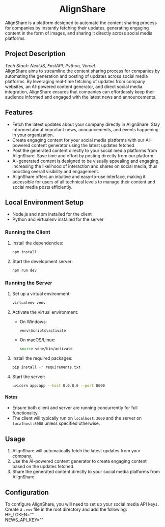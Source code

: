 
<div align="center">
<h1> AlignShare </h1>
  </div>
<p >
    AlignShare is a platform designed to automate the content sharing process for companies by instantly fetching their updates, generating engaging content in the form of images, and sharing it directly across social media platforms.
</p>


## Project Description

*Tech Stack: NextJS, FastAPI, Python, Vercel*  
AlignShare aims to streamline the content sharing process for companies by automating the generation and posting of updates across social media platforms. By leveraging real-time fetching of updates from company websites, an AI-powered content generator, and direct social media integration, AlignShare ensures that companies can effortlessly keep their audience informed and engaged with the latest news and announcements.

## Features

- Fetch the latest updates about your company directly in AlignShare. Stay informed about important news, announcements, and events happening in your organization.
- Create engaging content for your social media platforms with our AI-powered content generator using the latest updates fetched.
- Post the generated content directly to your social media platforms from AlignShare. Save time and effort by posting directly from our platform.
- AI-generated content is designed to be visually appealing and engaging, increasing the likelihood of interaction and shares on social media, thus boosting overall visibility and engagement.
- AlignShare offers an intuitive and easy-to-use interface, making it accessible for users of all technical levels to manage their content and social media posts efficiently.

## Local Environment Setup
- Node.js and npm installed for the client
- Python and virtualenv installed for the server

### Running the Client

1. Install the dependencies:
   ```bash
   npm install
   ```

2. Start the development server:
   ```bash
   npm run dev
   ```

### Running the Server

1. Set up a virtual environment:
   ```bash
   virtualenv venv
   ```

2. Activate the virtual environment:
   - On Windows:
     ```bash
     venv\Scripts\activate
     ```
   - On macOS/Linux:
     ```bash
     source venv/bin/activate
     ```

3. Install the required packages:
   ```bash
   pip install -r requirements.txt
   ```

4. Start the server:
   ```bash
   uvicorn app:app --host 0.0.0.0 --port 8000
   ```

#### Notes
- Ensure both client and server are running concurrently for full functionality.
- The client will typically run on `localhost:3000` and the server on `localhost:8000` unless specified otherwise.

## Usage

1. AlignShare will automatically fetch the latest updates from your company.
2. Use the AI-powered content generator to create engaging content based on the updates fetched.
3. Share the generated content directly to your social media platforms from AlignShare.

## Configuration

To configure AlignShare, you will need to set up your social media API keys. Create a `.env` file in the root directory and add the following:  
HF_TOKEN=""  
NEWS_API_KEY=""

